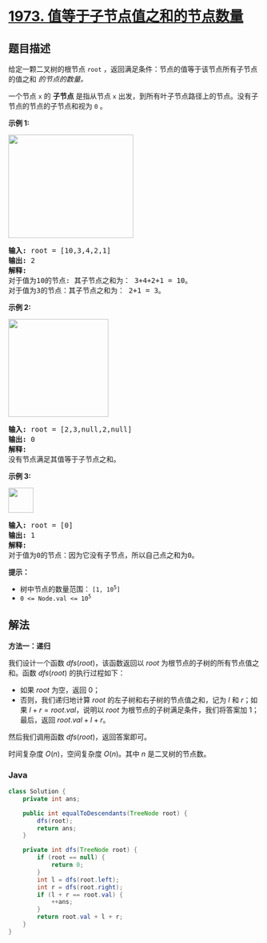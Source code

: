 # [1973. 值等于子节点值之和的节点数量](https://leetcode.cn/problems/count-nodes-equal-to-sum-of-descendants)

## 题目描述

<p>给定一颗二叉树的根节点&nbsp;<code>root</code>&nbsp;，返回满足条件：节点的值等于该节点所有子节点的值之和&nbsp;<em>的节点的数量。</em></p>

<p>一个节点&nbsp;<code>x</code>&nbsp;的&nbsp;<strong>子节点</strong>&nbsp;是指从节点&nbsp;<code>x</code>&nbsp;出发，到所有叶子节点路径上的节点。没有子节点的节点的子节点和视为&nbsp;<code>0</code> 。</p>

<p><strong>示例 1:</strong></p>
<img alt="" src="https://fastly.jsdelivr.net/gh/doocs/leetcode@main/solution/1900-1999/1973.Count%20Nodes%20Equal%20to%20Sum%20of%20Descendants/images/screenshot-2021-08-17-at-17-16-50-diagram-drawio-diagrams-net.png" style="width: 250px; height: 207px;" />
<pre>
<strong>输入:</strong> root = [10,3,4,2,1]
<strong>输出:</strong> 2
<strong>解释:</strong>
对于值为10的节点: 其子节点之和为： 3+4+2+1 = 10。
对于值为3的节点：其子节点之和为： 2+1 = 3。
</pre>

<p><strong>示例&nbsp;2:</strong></p>
<img alt="" src="https://fastly.jsdelivr.net/gh/doocs/leetcode@main/solution/1900-1999/1973.Count%20Nodes%20Equal%20to%20Sum%20of%20Descendants/images/screenshot-2021-08-17-at-17-25-21-diagram-drawio-diagrams-net.png" style="height: 196px; width: 200px;" />
<pre>
<strong>输入:</strong> root = [2,3,null,2,null]
<strong>输出:</strong> 0
<strong>解释:</strong>
没有节点满足其值等于子节点之和。
</pre>

<p><strong>示例&nbsp;3:</strong></p>
<img alt="" src="https://fastly.jsdelivr.net/gh/doocs/leetcode@main/solution/1900-1999/1973.Count%20Nodes%20Equal%20to%20Sum%20of%20Descendants/images/screenshot-2021-08-17-at-17-23-53-diagram-drawio-diagrams-net.png" style="width: 50px; height: 50px;" />
<pre>
<strong>输入:</strong> root = [0]
<strong>输出:</strong> 1
<strong>解释:</strong>
对于值为0的节点：因为它没有子节点，所以自己点之和为0。
</pre>

<p><strong>提示：</strong></p>

<ul>
	<li>树中节点的数量范围：&nbsp;<code>[1, 10<sup>5</sup>]</code></li>
	<li><code>0 &lt;= Node.val &lt;= 10<sup>5</sup></code></li>
</ul>

## 解法

**方法一：递归**

我们设计一个函数 $dfs(root)$，该函数返回以 $root$ 为根节点的子树的所有节点值之和。函数 $dfs(root)$ 的执行过程如下：

-   如果 $root$ 为空，返回 $0$；
-   否则，我们递归地计算 $root$ 的左子树和右子树的节点值之和，记为 $l$ 和 $r$；如果 $l + r = root.val$，说明以 $root$ 为根节点的子树满足条件，我们将答案加 $1$；最后，返回 $root.val + l + r$。

然后我们调用函数 $dfs(root)$，返回答案即可。

时间复杂度 $O(n)$，空间复杂度 $O(n)$。其中 $n$ 是二叉树的节点数。

### **Java**

```java
class Solution {
    private int ans;

    public int equalToDescendants(TreeNode root) {
        dfs(root);
        return ans;
    }

    private int dfs(TreeNode root) {
        if (root == null) {
            return 0;
        }
        int l = dfs(root.left);
        int r = dfs(root.right);
        if (l + r == root.val) {
            ++ans;
        }
        return root.val + l + r;
    }
}
```
